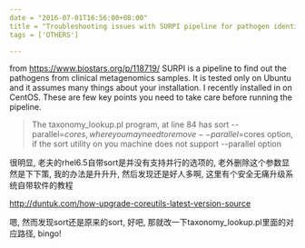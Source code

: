 ```yaml
---
date = "2016-07-01T16:56:00+08:00"
title = "Troubleshooting issues with SURPI pipeline for pathogen identification from"
tags = ['OTHERS']

---
```


from <https://www.biostars.org/p/118719/>
SURPI is a pipeline to find out the pathogens from clinical metagenomics samples. It is tested only on Ubuntu and it assumes many things about your installation. I recently installed in on CentOS. These are few key points you need to take care before running the pipeline.

> The taxonomy_lookup.pl program, at line 84 has sort --parallel=$cores, where you may need to remove --parallel=$cores option, if the sort utility on you machine does not support --parallel option

很明显, 老夫的rhel6.5自带sort是并没有支持并行的选项的, 老外删除这个参数显然是下下策, 我的办法是升升升, 然后发现还是好人多啊, 这里有个安全无痛升级系统自带软件的教程

<http://duntuk.com/how-upgrade-coreutils-latest-version-source>

嗯, 然而发现sort还是原来的sort, 好吧, 那就改一下taxonomy_lookup.pl里面的对应路径, bingo!